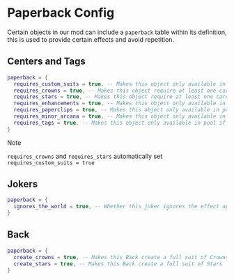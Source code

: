 # Paperback Config

Certain objects in our mod can include a `paperback` table within its definition, this is used to provide certain effects and avoid repetition.

## Centers and Tags

```lua
paperback = {
  requires_custom_suits = true, -- Makes this object only available in pool if Custom Suits are enabled in config
  requires_crowns = true, -- Makes this object require at least one card to be a Crown to be in the pool (ignores wild cards)
  requires_stars = true, -- Makes this object require at least one card to be a Star to be in the pool (ignores wild cards)
  requires_enhancements = true, -- Makes this object only available in pool if Enhancements are enabled in config
  requires_paperclips = true, -- Makes this object only available in pool if Paperclips are enabled in config
  requires_minor_arcana = true, -- Makes this object only available in pool if Minor Arcana are enabled in config
  requires_tags = true, -- Makes this object only available in pool if Tags are enabled in config
}
```

> [!NOTE]
> `requires_crowns` and `requires_stars` automatically set `requires_custom_suits = true`

## Jokers

```lua
paperback = {
  ignores_the_world = true, -- Whether this joker ignores the effect applied by The World joker, used by Solemn Lament and B-Soda
}
```

## Back

```lua
paperback = {
  create_crowns = true, -- Makes this Back create a full suit of Crowns
  create_stars = true, -- Makes this Back create a full suit of Stars
}
```
